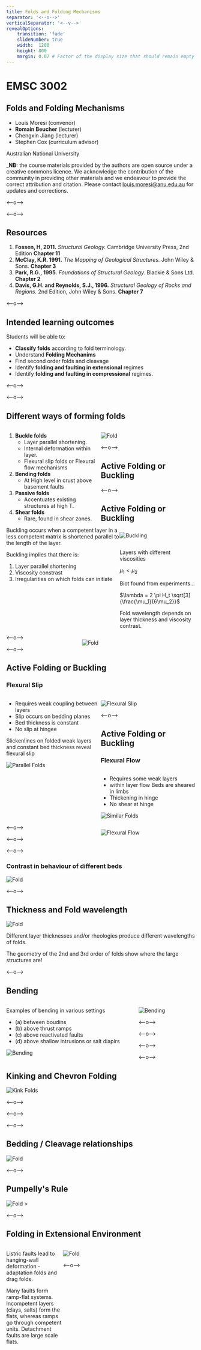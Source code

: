 ```yaml
---
title: Folds and Folding Mechanisms
separator: '<--o-->'
verticalSeparator: '<--v-->'
revealOptions:
    transition: 'fade'
    slideNumber: true
    width:  1200
    height: 800
    margin: 0.07 # Factor of the display size that should remain empty around the content (7% typically)
---
```


# EMSC 3002

## Folds and Folding Mechanisms

  - Louis Moresi (convenor)
  - **Romain Beucher** (lecturer)
  - Chengxin Jiang (lecturer)
  - Stephen Cox (curriculum advisor)

Australian National University

_**NB:** the course materials provided by the authors are open source under a creative commons licence. 
We acknowledge the contribution of the community in providing other materials and we endeavour to 
provide the correct attribution and citation. Please contact louis.moresi@anu.edu.au for updates and 
corrections.

<--o-->
<!-- .slide: data-background="Figures-Folds-and-Folding-Mechanisms/photos/Fold_related_to_backsliding_of_Caledonian_nappes_Hardanger.jpg" -->

<--o-->

## Resources

1. **Fossen, H, 2011.** *Structural Geology.* Cambridge University Press, 2nd Edition **Chapter 11**
1. **McClay, K.R. 1991.** *The Mapping of Geological Structures.* John Wiley & Sons.  **Chapter 3**
1. **Park, R.G., 1995.** *Foundations of Structural Geology.* Blackie & Sons Ltd. **Chapter 2**
1. **Davis, G.H. and Reynolds, S.J., 1996.** *Structural Geology of Rocks and Regions.* 2nd Edition, John Wiley & Sons. **Chapter 7**
<!-- 1. **Hatcher, R.D., 1990.** *Structural Geology - Principles, Concepts, and Problems*, 2nd Edition, Prentice-Hall -->
<!-- 1. **Ramsay, J.G. and Huber, M.I. 1983.** *Modern Structural Geology. Volume 1: Strain Analysis.* Academic Press. -->
<!-- 1. **Ramsay, J.G. and Huber, M.I. 1987.** *Modern Structural Geology. Volume 2: Folds and Fractures.* Academic Press. -->

<--o-->

## Intended learning outcomes

Students will be able to:

- **Classify folds** according to fold terminology.
- Understand **Folding Mechanims**
- Find second order folds and cleavage
- Identify **folding and faulting in extensional** regimes
- Identify **folding and faulting in compressional** regimes.

<--o-->
<!-- .slide: data-background="Figures-Folds-and-Folding-Mechanisms/photos/Folds.jpg" -->

<--o-->

## Different ways of forming folds

<div>

<div style="width:50%; float:left">

1. **Buckle folds** 
    - Layer parallel shortening.
    - Internal deformation within layer.
    - Flexural slip folds or Flexural flow mechanisms
1. **Bending folds**
    - At High level in crust above basement faults
1. **Passive folds**
    - Accentuates existing structures at high T.
1. **Shear folds**
    - Rare, found in shear zones.

</div>
<div style="width:50%; float:right">

![Fold](Figures-Folds-and-Folding-Mechanisms/figures/Fossen_Chap11_fold_mechanisms.jpg) <!-- .element style="float: right" width="95%" -->

</div>
</div>

<--o-->

## Active Folding or Buckling

<div>

<div style="width:60%; float:left">
Buckling occurs when a competent layer in a less competent matrix is shortened parallel to the length of the layer.

Buckling implies that there is:

1. Layer parallel shortening
1. Viscosity constrast
1. Irregularities on which folds can initiate

</div>

<div style="width:40%; float:right">

![Buckling](Figures-Folds-and-Folding-Mechanisms/photos/Buckling.jpg) <!-- .element style="float: right" width="90%" -->

</div>
</div>

<--o-->

## Active Folding or Buckling

<div>

<div style="width:40%; float:left">

Layers with different viscosities

$\mu_1 < \mu_2$

Biot found from experiments...

$\lambda = 2 \pi H_t \sqrt[3]{\frac{\mu_1}{6\mu_2}}$

Fold wavelength depends on layer thickness and viscosity contrast.

</div>

<div style="width:60%; float:right">

![Fold](Figures-Folds-and-Folding-Mechanisms/figures/Buckling.svg) <!-- .element style="float: right" width="90%" -->

</div>
</div>


<--o-->
<!-- .slide: data-background="Figures-Folds-and-Folding-Mechanisms/photos/Fossen_Chapter11_Buckling.jpg" -->

<--o-->

## Active Folding or Buckling
### Flexural Slip 

<div>

<div style="width:50%; float:left">

- Requires weak coupling between layers
- Slip occurs on bedding planes
- Bed thickness is constant
- No slip at hingee

Slickenlines on folded weak layers and constant bed thickness reveal flexural slip

![Parallel Folds](Figures-Folds-and-Folding-Mechanisms/photos/Flexural_Slip_parallel_folds.jpg) <!-- .element style="float: center" width="80%" -->

</div>

<div style="width:50%; float:right">

![Flexural Slip](Figures-Folds-and-Folding-Mechanisms/figures/Flexural_Slip.svg) <!-- .element style="float: center" width="90%" -->

</div>
</div>

<--o-->
## Active Folding or Buckling
### Flexural Flow

<div>

<div style="width:50%; float:left">

- Requires some weak layers
- within layer flow Beds are sheared in limbs
- Thickening in hinge
- No shear at hinge

![Similar Folds](Figures-Folds-and-Folding-Mechanisms/photos/Flexural_Flow_similar_folds.jpg) <!-- .element style="float: center" width="95%" -->

</div>
<div style="width:50%; float:right">

![Flexural Flow](Figures-Folds-and-Folding-Mechanisms/figures/Flexural_Flow.svg) <!-- .element style="float: center" width="95%" -->

</div>
</div>

<--o-->
<!-- .slide: data-background="Figures-Folds-and-Folding-Mechanisms/photos/Flexural_Flow_similar_folds.jpg" -->

<--o-->
<!-- .slide: data-background="Figures-Folds-and-Folding-Mechanisms/photos/Flexural_Slip_parallel_folds.jpg" -->

<--o-->
### Contrast in behaviour of different beds

![Fold](Figures-Folds-and-Folding-Mechanisms/figures/Contrast_mechanical_behavior.svg) <!-- .element width="95%" -->

<--o-->
## Thickness and Fold wavelength

![Fold](Figures-Folds-and-Folding-Mechanisms/figures/Thickness_and_Fold_wavelengths.svg) <!-- .element style="float: right" width="50%" -->

Different layer thicknesses and/or rheologies produce different wavelengths of folds.

The geometry of the 2nd and 3rd order of folds show where the large structures are!

<--o-->

## Bending
<div>

<div style="width:70%; float:left">

Examples of bending in various settings
- (a) between boudins
- (b) above thrust ramps
- (c) above reactivated faults
- (d) above shallow intrusions or salt diapirs

![Bending](Figures-Folds-and-Folding-Mechanisms/figures/Monocline.jpg) <!-- .element style="float: center" width="95%" -->


</div>
<div style="width:30%; float:right">

![Bending](Figures-Folds-and-Folding-Mechanisms/figures/Bending_Examples.jpg) <!-- .element style="float: center" width="90%" -->

</div>
</div>

<--o-->
<!-- .slide: data-background="Figures-Folds-and-Folding-Mechanisms/photos/Fossen_Passive_Folds_between_boudins.jpg" -->

<--o-->
<!-- .slide: data-background="Figures-Folds-and-Folding-Mechanisms/photos/drag_fold.jpeg" -->

<--o-->
<!-- .slide: data-background="Figures-Folds-and-Folding-Mechanisms/photos/faultbendfoldphotoredo.jpg" -->

<--o-->

## Kinking and Chevron Folding

![Kink Folds](Figures-Folds-and-Folding-Mechanisms/figures/Kink_Folds.svg) <!-- .element width="50%" -->

<--o-->
<!-- .slide: data-background="Figures-Folds-and-Folding-Mechanisms/photos/kink_fold_Bergen.jpg" -->

<--o-->
<!-- .slide: data-background="Figures-Folds-and-Folding-Mechanisms/photos/Kink_folds_Oman_cherts.jpg" -->

<--o-->

## Bedding / Cleavage relationships

![Fold](Figures-Folds-and-Folding-Mechanisms/figures/Bedding_Cleavage_Relationship.svg) <!-- .element width="90%" -->

<--o-->

## Pumpelly's Rule

![Fold](Figures-Folds-and-Folding-Mechanisms/figures/Pumpellys_rule.svg)  <!-- .element width="90%" -->>

<--o-->

## Folding in Extensional Environment

<div>

<div style="width:30%; float:left">

Listric faults lead to hanging-wall deformation - adaptation folds and drag folds.

Many faults form ramp-flat systems. Incompetent layers (clays, salts) form
the flats, whereas ramps go through competent units.
Detachment faults are large scale flats.

</div>

<div style="width:70%; float:right">

![Fold](Figures-Folds-and-Folding-Mechanisms/figures/Folding_in_extensional_environment.svg) <!-- .element style="float: right" width="95%" -->

</div>
</div>

<--o-->
